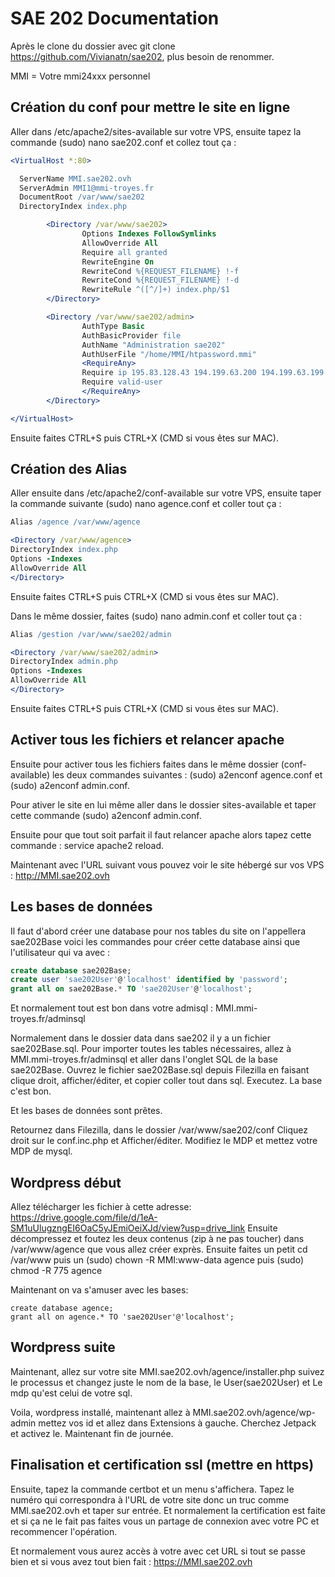 # SAE 202 Documentation 

Après le clone du dossier avec git clone https://github.com/Vivianatn/sae202, plus besoin de renommer.

MMI = Votre mmi24xxx personnel

## Création du conf pour mettre le site en ligne

Aller dans /etc/apache2/sites-available sur votre VPS, ensuite tapez la commande (sudo) nano sae202.conf et collez tout ça :

```apache
<VirtualHost *:80>

  ServerName MMI.sae202.ovh
  ServerAdmin MMI1@mmi-troyes.fr
  DocumentRoot /var/www/sae202
  DirectoryIndex index.php

        <Directory /var/www/sae202>
                Options Indexes FollowSymlinks
                AllowOverride All
                Require all granted
                RewriteEngine On
                RewriteCond %{REQUEST_FILENAME} !-f
                RewriteCond %{REQUEST_FILENAME} !-d
                RewriteRule ^([^/]+) index.php/$1
        </Directory>

        <Directory /var/www/sae202/admin>
                AuthType Basic
                AuthBasicProvider file
                AuthName "Administration sae202"
                AuthUserFile "/home/MMI/htpassword.mmi"
                <RequireAny>
                Require ip 195.83.128.43 194.199.63.200 194.199.63.199
                Require valid-user
                </RequireAny>
        </Directory>

</VirtualHost>
```


Ensuite faites CTRL+S puis CTRL+X (CMD si vous êtes sur MAC).

## Création des Alias

Aller ensuite dans /etc/apache2/conf-available sur votre VPS, ensuite taper la commande suivante (sudo) nano agence.conf et coller tout ça :

```apache
Alias /agence /var/www/agence

<Directory /var/www/agence>
DirectoryIndex index.php
Options -Indexes
AllowOverride All
</Directory>
```
Ensuite faites CTRL+S puis CTRL+X (CMD si vous êtes sur MAC).

Dans le même dossier, faites (sudo) nano admin.conf et coller tout ça :
```apache
Alias /gestion /var/www/sae202/admin

<Directory /var/www/sae202/admin>
DirectoryIndex admin.php
Options -Indexes
AllowOverride All
</Directory>
```

Ensuite faites CTRL+S puis CTRL+X (CMD si vous êtes sur MAC).

## Activer tous les fichiers et relancer apache

Ensuite pour activer tous les fichiers faites dans le même dossier (conf-available) les deux commandes suivantes : (sudo) a2enconf agence.conf et (sudo) a2enconf admin.conf.

Pour ativer le site en lui même aller dans le dossier sites-available et taper cette commande (sudo) a2enconf admin.conf.

Ensuite pour que tout soit parfait il faut relancer apache alors tapez cette commande : service apache2 reload.

Maintenant avec l'URL suivant vous pouvez voir le site hébergé sur vos VPS : http://MMI.sae202.ovh

## Les bases de données

Il faut d'abord créer une database pour nos tables du site on l'appellera sae202Base voici les commandes pour créer cette database ainsi que l'utilisateur qui va avec :
```sql
create database sae202Base;
create user 'sae202User'@'localhost' identified by 'password';
grant all on sae202Base.* TO 'sae202User'@'localhost';
```

Et normalement tout est bon dans votre admisql : MMI.mmi-troyes.fr/adminsql

Normalement dans le dossier data dans sae202 il y a un fichier sae202Base.sql. Pour importer toutes les tables nécessaires, allez à MMI.mmi-troyes.fr/adminsql et aller dans l'onglet SQL de la base sae202Base. Ouvrez le fichier sae202Base.sql depuis Filezilla en faisant clique droit, afficher/éditer, et copier coller tout dans sql. Executez. La base c'est bon.

Et les bases de données sont prêtes.

Retournez dans Filezilla, dans le dossier /var/www/sae202/conf Cliquez droit sur le conf.inc.php et Afficher/éditer. Modifiez le MDP et mettez votre MDP de mysql.

## Wordpress début
Allez télécharger les fichier à cette adresse: https://drive.google.com/file/d/1eA-SM1uUlugzngEI6OaC5yJEmiOeiXJd/view?usp=drive_link
Ensuite décompressez et foutez les deux contenus (zip à ne pas toucher) dans /var/www/agence que vous allez créer exprès.
Ensuite faites un petit cd /var/www puis un (sudo) chown -R MMI:www-data agence puis (sudo) chmod -R 775 agence

Maintenant on va s'amuser avec les bases: 

```(sudo) mysql
create database agence;
grant all on agence.* TO 'sae202User'@'localhost';
```

## Wordpress suite
Maintenant, allez sur votre site MMI.sae202.ovh/agence/installer.php suivez le processus et changez juste le nom de la base, le User(sae202User) et Le mdp qu'est celui de votre sql.

Voila, wordpress installé, maintenant allez à MMI.sae202.ovh/agence/wp-admin mettez vos id et allez dans Extensions à gauche. Cherchez Jetpack et activez le.
Maintenant fin de journée.
## Finalisation et certification ssl (mettre en https)

Ensuite, tapez la commande certbot et un menu s'affichera. Tapez le numéro qui correspondra à l'URL  de votre site donc un truc comme MMI.sae202.ovh et taper sur entrée. Et normalement la certification est faite et si ça ne le fait pas faites vous un partage de connexion avec votre PC et recommencer l'opération.

Et normalement vous aurez accès à votre avec cet URL si tout se passe bien et si vous avez tout bien fait : https://MMI.sae202.ovh
